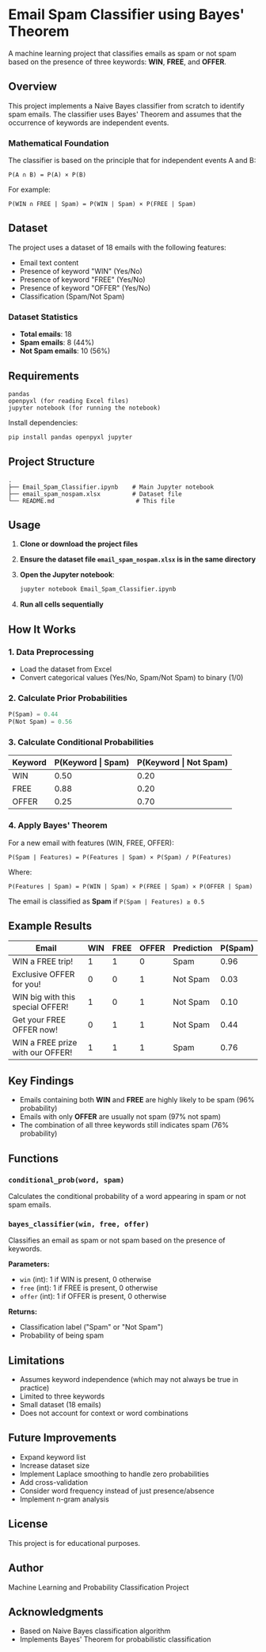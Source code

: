 
# Email Spam Classifier using Bayes' Theorem

A machine learning project that classifies emails as spam or not spam based on the presence of three keywords: **WIN**, **FREE**, and **OFFER**.

## Overview

This project implements a Naive Bayes classifier from scratch to identify spam emails. The classifier uses Bayes' Theorem and assumes that the occurrence of keywords are independent events.

### Mathematical Foundation

The classifier is based on the principle that for independent events A and B:

```
P(A ∩ B) = P(A) × P(B)
```

For example:
```
P(WIN ∩ FREE | Spam) = P(WIN | Spam) × P(FREE | Spam)
```

## Dataset

The project uses a dataset of 18 emails with the following features:
- Email text content
- Presence of keyword "WIN" (Yes/No)
- Presence of keyword "FREE" (Yes/No)
- Presence of keyword "OFFER" (Yes/No)
- Classification (Spam/Not Spam)

### Dataset Statistics

- **Total emails**: 18
- **Spam emails**: 8 (44%)
- **Not Spam emails**: 10 (56%)

## Requirements

```
pandas
openpyxl (for reading Excel files)
jupyter notebook (for running the notebook)
```

Install dependencies:
```bash
pip install pandas openpyxl jupyter
```

## Project Structure

```
.
├── Email_Spam_Classifier.ipynb    # Main Jupyter notebook
├── email_spam_nospam.xlsx         # Dataset file
└── README.md                       # This file
```

## Usage

1. **Clone or download the project files**

2. **Ensure the dataset file `email_spam_nospam.xlsx` is in the same directory**

3. **Open the Jupyter notebook**:
   ```bash
   jupyter notebook Email_Spam_Classifier.ipynb
   ```

4. **Run all cells sequentially**

## How It Works

### 1. Data Preprocessing
- Load the dataset from Excel
- Convert categorical values (Yes/No, Spam/Not Spam) to binary (1/0)

### 2. Calculate Prior Probabilities
```python
P(Spam) = 0.44
P(Not Spam) = 0.56
```

### 3. Calculate Conditional Probabilities

| Keyword | P(Keyword \| Spam) | P(Keyword \| Not Spam) |
|---------|-------------------|----------------------|
| WIN     | 0.50              | 0.20                 |
| FREE    | 0.88              | 0.20                 |
| OFFER   | 0.25              | 0.70                 |

### 4. Apply Bayes' Theorem

For a new email with features (WIN, FREE, OFFER):

```
P(Spam | Features) = P(Features | Spam) × P(Spam) / P(Features)
```

Where:
```
P(Features | Spam) = P(WIN | Spam) × P(FREE | Spam) × P(OFFER | Spam)
```

The email is classified as **Spam** if `P(Spam | Features) ≥ 0.5`

## Example Results

| Email | WIN | FREE | OFFER | Prediction | P(Spam) |
|-------|-----|------|-------|------------|---------|
| WIN a FREE trip! | 1 | 1 | 0 | Spam | 0.96 |
| Exclusive OFFER for you! | 0 | 0 | 1 | Not Spam | 0.03 |
| WIN big with this special OFFER! | 1 | 0 | 1 | Not Spam | 0.10 |
| Get your FREE OFFER now! | 0 | 1 | 1 | Not Spam | 0.44 |
| WIN a FREE prize with our OFFER! | 1 | 1 | 1 | Spam | 0.76 |

## Key Findings

- Emails containing both **WIN** and **FREE** are highly likely to be spam (96% probability)
- Emails with only **OFFER** are usually not spam (97% not spam)
- The combination of all three keywords still indicates spam (76% probability)

## Functions

### `conditional_prob(word, spam)`
Calculates the conditional probability of a word appearing in spam or not spam emails.

### `bayes_classifier(win, free, offer)`
Classifies an email as spam or not spam based on the presence of keywords.

**Parameters:**
- `win` (int): 1 if WIN is present, 0 otherwise
- `free` (int): 1 if FREE is present, 0 otherwise
- `offer` (int): 1 if OFFER is present, 0 otherwise

**Returns:**
- Classification label ("Spam" or "Not Spam")
- Probability of being spam

## Limitations

- Assumes keyword independence (which may not always be true in practice)
- Limited to three keywords
- Small dataset (18 emails)
- Does not account for context or word combinations

## Future Improvements

- Expand keyword list
- Increase dataset size
- Implement Laplace smoothing to handle zero probabilities
- Add cross-validation
- Consider word frequency instead of just presence/absence
- Implement n-gram analysis

## License

This project is for educational purposes.

## Author

Machine Learning and Probability Classification Project

## Acknowledgments

- Based on Naive Bayes classification algorithm
- Implements Bayes' Theorem for probabilistic classification
